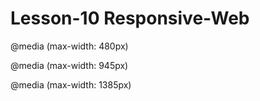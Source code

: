 # Lesson-10  Responsive-Web

@media (max-width: 480px)

@media (max-width: 945px)

@media (max-width: 1385px)
